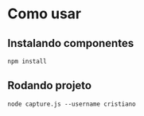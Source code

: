 # Como usar

## Instalando componentes
```
npm install
```

## Rodando projeto
```
node capture.js --username cristiano
```
